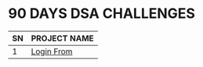 <div>
    <h1> 90 DAYS DSA CHALLENGES</h1>            
    <table>
      <thead>
        <tr>
          <th>SN</th>
          <th>PROJECT NAME</th>
        </tr>
      </thead>
      <tbody>
        <tr>
          <td>1</td>
          <td><a href="https://github.com/99monisha/90-DAYS-DSA-CHALLENGES/blob/master/DAY-1/array.cpp">Login From</a></td>
      </tr>
      </tbody>

